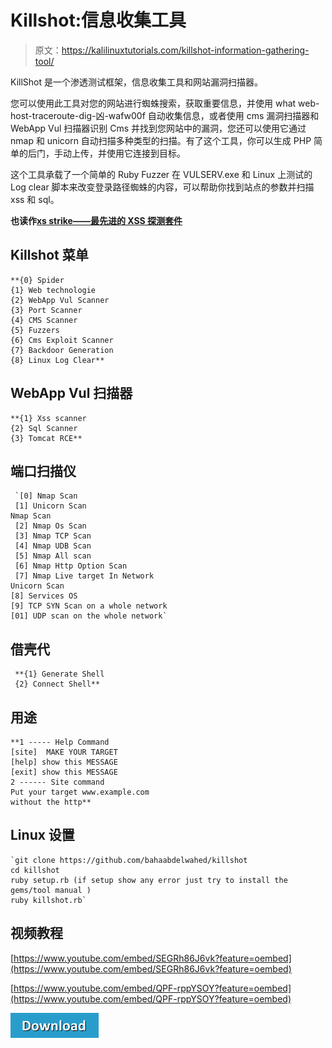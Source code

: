 # Killshot:信息收集工具

> 原文：<https://kalilinuxtutorials.com/killshot-information-gathering-tool/>

KillShot 是一个渗透测试框架，信息收集工具和网站漏洞扫描器。

您可以使用此工具对您的网站进行蜘蛛搜索，获取重要信息，并使用 what web-host-traceroute-dig-凶-wafw00f 自动收集信息，或者使用 cms 漏洞扫描器和 WebApp Vul 扫描器识别 Cms 并找到您网站中的漏洞，您还可以使用它通过 nmap 和 unicorn 自动扫描多种类型的扫描。有了这个工具，你可以生成 PHP 简单的后门，手动上传，并使用它连接到目标。

这个工具承载了一个简单的 Ruby Fuzzer 在 VULSERV.exe 和 Linux 上测试的 Log clear 脚本来改变登录路径蜘蛛的内容，可以帮助你找到站点的参数并扫描 xss 和 sql。

**也读作**[**xs strike——最先进的 XSS 探测套件**](https://kalilinuxtutorials.com/xsstrike-xss-detection-suite/)

## **Killshot 菜单**

```
**{0} Spider 
{1} Web technologie 
{2} WebApp Vul Scanner
{3} Port Scanner
{4} CMS Scanner
{5} Fuzzers 
{6} Cms Exploit Scanner
{7} Backdoor Generation
{8} Linux Log Clear** 
```

## **WebApp Vul 扫描器**

```
**{1} Xss scanner
{2} Sql Scanner
{3} Tomcat RCE**
```

## **端口扫描仪**

```
 `[0] Nmap Scan
 [1] Unicorn Scan
Nmap Scan 
 [2] Nmap Os Scan 
 [3] Nmap TCP Scan
 [4] Nmap UDB Scan 
 [5] Nmap All scan
 [6] Nmap Http Option Scan 
 [7] Nmap Live target In Network
Unicorn Scan
[8] Services OS 
[9] TCP SYN Scan on a whole network 
[01] UDP scan on the whole network` 
```

## **借壳代**

```
 **{1} Generate Shell
 {2} Connect Shell** 
```

## **用途**

```
**1 ----- Help Command 
[site]  MAKE YOUR TARGET
[help] show this MESSAGE
[exit] show this MESSAGE
2 ------ Site command 
Put your target www.example.com
without the http** 
```

## **Linux 设置**

```
`git clone https://github.com/bahaabdelwahed/killshot
cd killshot
ruby setup.rb (if setup show any error just try to install the gems/tool manual )
ruby killshot.rb`
```

## **视频教程**

[https://www.youtube.com/embed/SEGRh86J6vk?feature=oembed](https://www.youtube.com/embed/SEGRh86J6vk?feature=oembed)

[https://www.youtube.com/embed/QPF-rppYSOY?feature=oembed](https://www.youtube.com/embed/QPF-rppYSOY?feature=oembed)

[![](img//d861a9096555aeb1980fc054015933d7.png)](https://github.com/bahaabdelwahed/killshot)